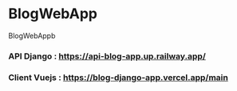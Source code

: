 # BlogWebApp
BlogWebAppb 
### API Django : https://api-blog-app.up.railway.app/
### Client Vuejs : https://blog-django-app.vercel.app/main
